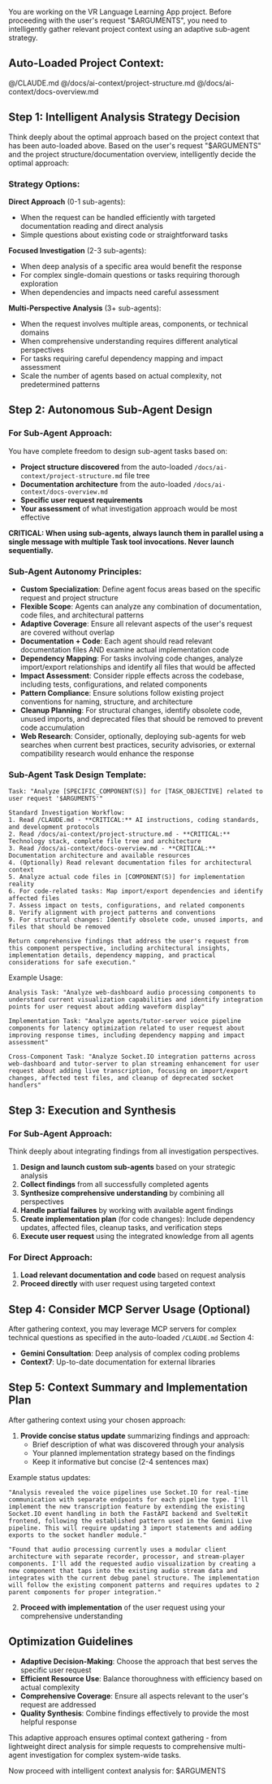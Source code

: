 You are working on the VR Language Learning App project. Before proceeding with the user's request "$ARGUMENTS", you need to intelligently gather relevant project context using an adaptive sub-agent strategy.

## Auto-Loaded Project Context:
@/CLAUDE.md
@/docs/ai-context/project-structure.md
@/docs/ai-context/docs-overview.md

## Step 1: Intelligent Analysis Strategy Decision
Think deeply about the optimal approach based on the project context that has been auto-loaded above. Based on the user's request "$ARGUMENTS" and the project structure/documentation overview, intelligently decide the optimal approach:

### Strategy Options:
**Direct Approach** (0-1 sub-agents):
- When the request can be handled efficiently with targeted documentation reading and direct analysis
- Simple questions about existing code or straightforward tasks

**Focused Investigation** (2-3 sub-agents):
- When deep analysis of a specific area would benefit the response
- For complex single-domain questions or tasks requiring thorough exploration
- When dependencies and impacts need careful assessment

**Multi-Perspective Analysis** (3+ sub-agents):
- When the request involves multiple areas, components, or technical domains
- When comprehensive understanding requires different analytical perspectives
- For tasks requiring careful dependency mapping and impact assessment
- Scale the number of agents based on actual complexity, not predetermined patterns

## Step 2: Autonomous Sub-Agent Design

### For Sub-Agent Approach:
You have complete freedom to design sub-agent tasks based on:
- **Project structure discovered** from the auto-loaded `/docs/ai-context/project-structure.md` file tree
- **Documentation architecture** from the auto-loaded `/docs/ai-context/docs-overview.md`
- **Specific user request requirements**
- **Your assessment** of what investigation approach would be most effective

**CRITICAL: When using sub-agents, always launch them in parallel using a single message with multiple Task tool invocations. Never launch sequentially.**

### Sub-Agent Autonomy Principles:
- **Custom Specialization**: Define agent focus areas based on the specific request and project structure
- **Flexible Scope**: Agents can analyze any combination of documentation, code files, and architectural patterns
- **Adaptive Coverage**: Ensure all relevant aspects of the user's request are covered without overlap
- **Documentation + Code**: Each agent should read relevant documentation files AND examine actual implementation code
- **Dependency Mapping**: For tasks involving code changes, analyze import/export relationships and identify all files that would be affected
- **Impact Assessment**: Consider ripple effects across the codebase, including tests, configurations, and related components
- **Pattern Compliance**: Ensure solutions follow existing project conventions for naming, structure, and architecture
- **Cleanup Planning**: For structural changes, identify obsolete code, unused imports, and deprecated files that should be removed to prevent code accumulation
- **Web Research**: Consider, optionally, deploying sub-agents for web searches when current best practices, security advisories, or external compatibility research would enhance the response

### Sub-Agent Task Design Template:
```
Task: "Analyze [SPECIFIC_COMPONENT(S)] for [TASK_OBJECTIVE] related to user request '$ARGUMENTS'"

Standard Investigation Workflow:
1. Read /CLAUDE.md - **CRITICAL:** AI instructions, coding standards, and development protocols
2. Read /docs/ai-context/project-structure.md - **CRITICAL:** Technology stack, complete file tree and architecture
3. Read /docs/ai-context/docs-overview.md - **CRITICAL:** Documentation architecture and available resources
4. (Optionally) Read relevant documentation files for architectural context
5. Analyze actual code files in [COMPONENT(S)] for implementation reality
6. For code-related tasks: Map import/export dependencies and identify affected files
7. Assess impact on tests, configurations, and related components
8. Verify alignment with project patterns and conventions
9. For structural changes: Identify obsolete code, unused imports, and files that should be removed

Return comprehensive findings that address the user's request from this component perspective, including architectural insights, implementation details, dependency mapping, and practical considerations for safe execution."
```

Example Usage:
```
Analysis Task: "Analyze web-dashboard audio processing components to understand current visualization capabilities and identify integration points for user request about adding waveform display"

Implementation Task: "Analyze agents/tutor-server voice pipeline components for latency optimization related to user request about improving response times, including dependency mapping and impact assessment"

Cross-Component Task: "Analyze Socket.IO integration patterns across web-dashboard and tutor-server to plan streaming enhancement for user request about adding live transcription, focusing on import/export changes, affected test files, and cleanup of deprecated socket handlers"
```

## Step 3: Execution and Synthesis

### For Sub-Agent Approach:
Think deeply about integrating findings from all investigation perspectives.
1. **Design and launch custom sub-agents** based on your strategic analysis
2. **Collect findings** from all successfully completed agents
3. **Synthesize comprehensive understanding** by combining all perspectives
4. **Handle partial failures** by working with available agent findings
5. **Create implementation plan** (for code changes): Include dependency updates, affected files, cleanup tasks, and verification steps
6. **Execute user request** using the integrated knowledge from all agents

### For Direct Approach:
1. **Load relevant documentation and code** based on request analysis
2. **Proceed directly** with user request using targeted context

## Step 4: Consider MCP Server Usage (Optional)

After gathering context, you may leverage MCP servers for complex technical questions as specified in the auto-loaded `/CLAUDE.md` Section 4:
- **Gemini Consultation**: Deep analysis of complex coding problems
- **Context7**: Up-to-date documentation for external libraries

## Step 5: Context Summary and Implementation Plan

After gathering context using your chosen approach:
1. **Provide concise status update** summarizing findings and approach:
   - Brief description of what was discovered through your analysis
   - Your planned implementation strategy based on the findings
   - Keep it informative but concise (2-4 sentences max)

Example status updates:
```
"Analysis revealed the voice pipelines use Socket.IO for real-time communication with separate endpoints for each pipeline type. I'll implement the new transcription feature by extending the existing Socket.IO event handling in both the FastAPI backend and SvelteKit frontend, following the established pattern used in the Gemini Live pipeline. This will require updating 3 import statements and adding exports to the socket handler module."

"Found that audio processing currently uses a modular client architecture with separate recorder, processor, and stream-player components. I'll add the requested audio visualization by creating a new component that taps into the existing audio stream data and integrates with the current debug panel structure. The implementation will follow the existing component patterns and requires updates to 2 parent components for proper integration."
```

2. **Proceed with implementation** of the user request using your comprehensive understanding

## Optimization Guidelines

- **Adaptive Decision-Making**: Choose the approach that best serves the specific user request
- **Efficient Resource Use**: Balance thoroughness with efficiency based on actual complexity
- **Comprehensive Coverage**: Ensure all aspects relevant to the user's request are addressed
- **Quality Synthesis**: Combine findings effectively to provide the most helpful response

This adaptive approach ensures optimal context gathering - from lightweight direct analysis for simple requests to comprehensive multi-agent investigation for complex system-wide tasks.

Now proceed with intelligent context analysis for: $ARGUMENTS
